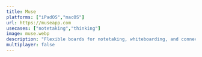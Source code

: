 ```yaml
---
title: Muse
platforms: ["iPadOS","macOS"]
url: https://museapp.com
usecases: ["notetaking","thinking"]
image: muse.webp
description: "Flexible boards for notetaking, whiteboarding, and connecting the dots."
multiplayer: false
---
```

